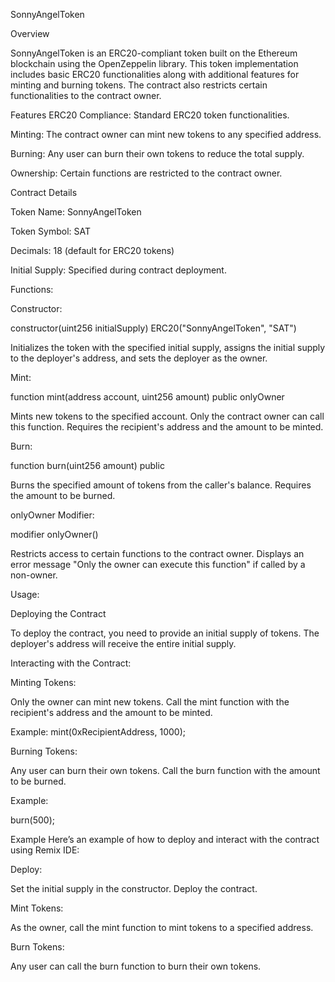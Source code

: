 SonnyAngelToken

Overview

SonnyAngelToken is an ERC20-compliant token built on the Ethereum blockchain using the OpenZeppelin library. This token implementation includes basic ERC20 functionalities along with additional features for minting and burning tokens. The contract also restricts certain functionalities to the contract owner.

Features
ERC20 Compliance: Standard ERC20 token functionalities.


Minting: The contract owner can mint new tokens to any specified address.


Burning: Any user can burn their own tokens to reduce the total supply.


Ownership: Certain functions are restricted to the contract owner.


Contract Details


Token Name: SonnyAngelToken

Token Symbol: SAT

Decimals: 18 (default for ERC20 tokens)

Initial Supply: Specified during contract deployment.


Functions:



Constructor:

constructor(uint256 initialSupply) ERC20("SonnyAngelToken", "SAT")

Initializes the token with the specified initial supply, assigns the initial supply to the deployer's address, and sets the deployer as the owner.

Mint:

function mint(address account, uint256 amount) public onlyOwner

Mints new tokens to the specified account. Only the contract owner can call this function. Requires the recipient's address and the amount to be minted.

Burn:

function burn(uint256 amount) public

Burns the specified amount of tokens from the caller's balance. Requires the amount to be burned.

onlyOwner Modifier:

modifier onlyOwner()

Restricts access to certain functions to the contract owner. Displays an error message "Only the owner can execute this function" if called by a non-owner.

Usage:

Deploying the Contract

To deploy the contract, you need to provide an initial supply of tokens. The deployer's address will receive the entire initial supply.



Interacting with the Contract:



Minting Tokens:

Only the owner can mint new tokens.
Call the mint function with the recipient's address and the amount to be minted.

Example:
mint(0xRecipientAddress, 1000);


Burning Tokens:

Any user can burn their own tokens.
Call the burn function with the amount to be burned.

Example:

burn(500);

Example
Here’s an example of how to deploy and interact with the contract using Remix IDE:

Deploy:

Set the initial supply in the constructor.
Deploy the contract.


Mint Tokens:

As the owner, call the mint function to mint tokens to a specified address.


Burn Tokens:

Any user can call the burn function to burn their own tokens.
